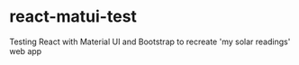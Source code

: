 # react-matui-test
Testing React with Material UI and Bootstrap to recreate 'my solar readings' web app

